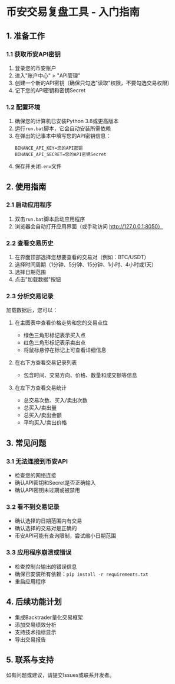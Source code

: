 # 币安交易复盘工具 - 入门指南

## 1. 准备工作

### 1.1 获取币安API密钥

1. 登录您的币安账户
2. 进入"账户中心" > "API管理"
3. 创建一个新的API密钥（确保只勾选"读取"权限，不要勾选交易权限）
4. 记下您的API密钥和密钥Secret

### 1.2 配置环境

1. 确保您的计算机已安装Python 3.8或更高版本
2. 运行`run.bat`脚本，它会自动安装所需依赖
3. 在弹出的记事本中填写您的API密钥信息：
   ```
   BINANCE_API_KEY=您的API密钥
   BINANCE_API_SECRET=您的API密钥Secret
   ```
4. 保存并关闭`.env`文件

## 2. 使用指南

### 2.1 启动应用程序

1. 双击`run.bat`脚本启动应用程序
2. 浏览器会自动打开应用界面（或手动访问 http://127.0.0.1:8050）

### 2.2 查看交易历史

1. 在界面顶部选择您想要查看的交易对（例如：BTC/USDT）
2. 选择时间周期（1分钟、5分钟、15分钟、1小时、4小时或1天）
3. 选择日期范围
4. 点击"加载数据"按钮

### 2.3 分析交易记录

加载数据后，您可以：

1. 在主图表中查看价格走势和您的交易点位
   - 绿色三角形标记表示买入点
   - 红色三角形标记表示卖出点
   - 将鼠标悬停在标记上可查看详细信息

2. 在右下方查看交易记录列表
   - 包含时间、交易方向、价格、数量和成交额等信息

3. 在左下方查看交易统计
   - 总交易次数、买入/卖出次数
   - 总买入/卖出量
   - 总买入/卖出金额
   - 平均买入/卖出价格

## 3. 常见问题

### 3.1 无法连接到币安API

- 检查您的网络连接
- 确认API密钥和Secret是否正确输入
- 确认API密钥未过期或被禁用

### 3.2 看不到交易记录

- 确认选择的日期范围内有交易
- 确认选择的交易对是正确的
- 币安API可能有查询限制，尝试缩小日期范围

### 3.3 应用程序崩溃或错误

- 检查控制台输出的错误信息
- 确保已安装所有依赖：`pip install -r requirements.txt`
- 重启应用程序

## 4. 后续功能计划

- 集成Backtrader量化交易框架
- 添加交易绩效分析
- 支持技术指标显示
- 导出交易报告

## 5. 联系与支持

如有问题或建议，请提交Issues或联系开发者。 